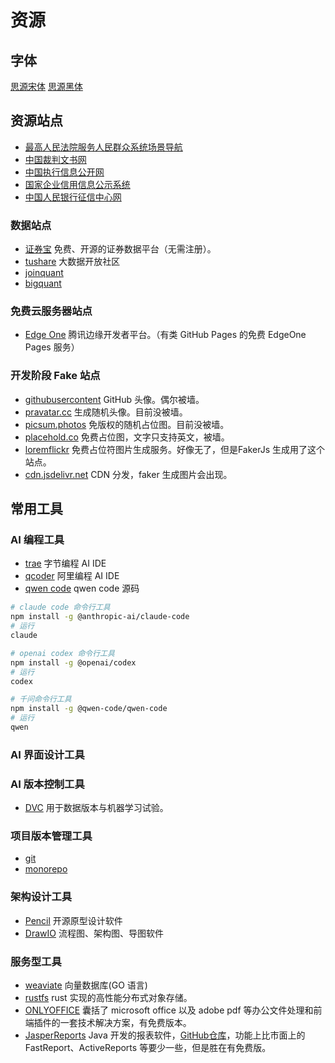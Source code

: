 # 资源

## 字体

[思源宋体](https://github.com/adobe-fonts/source-han-serif)
[思源黑体](https://github.com/adobe-fonts/source-han-sans)

## 资源站点

- [最高人民法院服务人民群众系统场景导航](https://cjdh.court.gov.cn/index.html)
- [中国裁判文书网](https://wenshu.court.gov.cn/)
- [中国执行信息公开网](https://cjdh.court.gov.cn/performInformation.html)
- [国家企业信用信息公示系统]()
- [中国人民银行征信中心网]()

### 数据站点

- [证券宝](https://www.baostock.com) 免费、开源的证券数据平台（无需注册）。
- [tushare](https://www.tushare.pro) 大数据开放社区
- [joinquant](https://www.joinquant.com)
- [bigquant](https://www.bigquant.com)

### 免费云服务器站点

- [Edge One](https://edgeone.ai/) 腾讯边缘开发者平台。（有类 GitHub Pages 的免费 EdgeOne Pages 服务）

### 开发阶段 Fake 站点

- [githubusercontent](https://avatars.githubusercontent.com/u/27744505) GitHub 头像。偶尔被墙。
- [pravatar.cc](https://i.pravatar.cc/300) 生成随机头像。目前没被墙。
- [picsum.photos](https://picsum.photos/seed/oRV0aovmT/3950/597) 免版权的随机占位图。目前没被墙。
- [placehold.co](https://placehold.co/200x150/0066CC/FFFFFF?text=UserAvatar) 免费占位图，文字只支持英文，被墙。
- [loremflickr](https://loremflickr.com/3084/1275?lock=4950428607615840) 免费占位符图片生成服务。好像无了，但是FakerJs 生成用了这个站点。
- [cdn.jsdelivr.net](https://cdn.jsdelivr.net) CDN 分发，faker 生成图片会出现。

## 常用工具

### AI 编程工具

- [trae](https://www.trae.ai) 字节编程 AI IDE
- [qcoder](https://qoder.com) 阿里编程 AI IDE
- [qwen code](https://github.com/QwenLM/qwen-code) qwen code 源码

```bash
# claude code 命令行工具
npm install -g @anthropic-ai/claude-code
# 运行
claude

# openai codex 命令行工具
npm install -g @openai/codex
# 运行
codex

# 千问命令行工具
npm install -g @qwen-code/qwen-code
# 运行
qwen
```

### AI 界面设计工具

### AI 版本控制工具

- [DVC](https://github.com/iterative/dvc) 用于数据版本与机器学习试验。

### 项目版本管理工具

- [git]()
- [monorepo]()

### 架构设计工具

- [Pencil](https://github.com/evolus/pencil) 开源原型设计软件
- [DrawIO](https://github.com/jgraph/drawio-desktop) 流程图、架构图、导图软件

### 服务型工具

- [weaviate](https://github.com/weaviate/weaviate) 向量数据库(GO 语言)
- [rustfs](https://github.com/rustfs/rustfs) rust 实现的高性能分布式对象存储。
- [ONLYOFFICE](https://github.com/ONLYOFFICE) 囊括了 microsoft office 以及 adobe pdf 等办公文件处理和前端插件的一套技术解决方案，有免费版本。
- [JasperReports](https://www.jaspersoft.com/products/jaspersoft-community) Java 开发的报表软件，[GitHub仓库](https://github.com/Jaspersoft/jasperreports)，功能上比市面上的 FastReport、ActiveReports 等要少一些，但是胜在有免费版。
